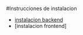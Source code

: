 #Instrucciones de instalacion

* [instalacion backend](https://github.com/TomasRibotta20/BackEnd_Fantasy/blob/b2b85f55bd6f69e868a66ad2904556990026c50e/docs/README.md)
* [instalacion frontend]
